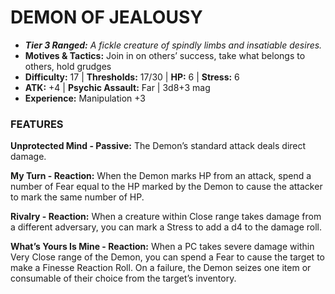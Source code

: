 # DEMON OF JEALOUSY

- ***Tier 3 Ranged:*** *A fickle creature of spindly limbs and insatiable desires.*
- **Motives & Tactics:** Join in on others’ success, take what belongs to others, hold grudges
- **Difficulty:** 17 | **Thresholds:** 17/30 | **HP:** 6 | **Stress:** 6
- **ATK:** +4 | **Psychic Assault:** Far | 3d8+3 mag
- **Experience:** Manipulation +3

### FEATURES

**Unprotected Mind - Passive:** The Demon’s standard attack deals direct damage.

**My Turn - Reaction:** When the Demon marks HP from an attack, spend a number of Fear equal to the HP marked by the Demon to cause the attacker to mark the same number of HP.

**Rivalry - Reaction:** When a creature within Close range takes damage from a different adversary, you can mark a Stress to add a d4 to the damage roll.

**What’s Yours Is Mine - Reaction:** When a PC takes severe damage within Very Close range of the Demon, you can spend a Fear to cause the target to make a Finesse Reaction Roll. On a failure, the Demon seizes one item or consumable of their choice from the target’s inventory.
